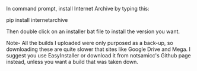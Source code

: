 In command prompt, install Internet Archive by typing this:

pip install internetarchive

Then double click on an installer bat file to install the version you want.

Note- All the builds I uploaded were only purposed as a back-up, so downloading these are quite slower that sites like Google Drive and Mega. I suggest you use EasyInstaller or download it from notsamicc's Github page instead, unless you want a build that was taken down.
